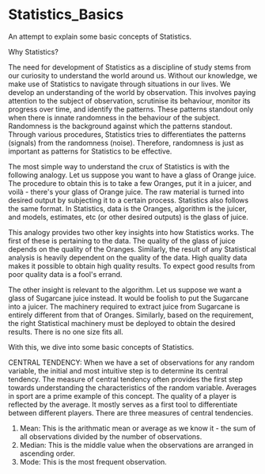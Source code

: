 # Statistics_Basics
An attempt to explain some basic concepts of Statistics.

Why Statistics?

The need for development of Statistics as a discipline of study stems from our curiosity to understand the world around us. Without our knowledge, we make use of Statistics to navigate through situations in our lives. We develop an understanding of the world by observation. This involves paying attention to the subject of observation, scrutinise its behaviour, monitor its progress over time, and identify the patterns. These patterns standout only when there is innate randomness in the behaviour of the subject. Randomness is the background against which the patterns standout. Through various procedures, Statistics tries to differentiates the patterns (signals) from the randomness (noise). Therefore, randomness is just as important as patterns for Statistics to be effective.

The most simple way to understand the crux of Statistics is with the following analogy. Let us suppose you want to have a glass of Orange juice. The procedure to obtain this is to take a few Oranges, put it in a juicer, and voilà - there's your glass of Orange juice. The raw material is turned into desired output by subjecting it to a certain process. Statistics also follows the same format. In Statistics, data is the Oranges, algorithm is the juicer, and models, estimates, etc (or other desired outputs) is the glass of juice. 

This analogy provides two other key insights into how Statistics works. The first of these is pertaining to the data. The quality of the glass of juice depends on the quality of the Oranges. Similarly, the result of any Statistical analysis is heavily dependent on the quality of the data. High quality data makes it possible to obtain high quality results. To expect good results from poor quality data is a fool's errand.

The other insight is relevant to the algorithm. Let us suppose we want a glass of Sugarcane juice instead. It would be foolish to put the Sugarcane into a juicer. The machinery required to extract juice from Sugarcane is entirely different from that of Oranges. Similarly, based on the requirement, the right Statistical machinery must be deployed to obtain the desired results. There is no one size fits all.

With this, we dive into some basic concepts of Statistics.

CENTRAL TENDENCY: When we have a set of observations for any random variable, the initial and most intuitive step is to determine its central tendency. The measure of central tendency often provides the first step towards understanding the characteristics of the random variable. Averages in sport are a prime example of this concept. The quality of a player is reflected by the average. It mostly serves as a first tool to differentiate between different players. There are three measures of central tendencies.

  1) Mean: This is the arithmatic mean or average as we know it - the sum of all observations divided by the number of observations.
  2) Median: This is the middle value when the observations are arranged in ascending order.
  3) Mode: This is the most frequent observation.





